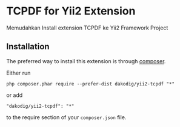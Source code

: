 TCPDF for Yii2 Extension
========================
Memudahkan Install extension TCPDF ke Yii2 Framework Project

Installation
------------

The preferred way to install this extension is through [composer](http://getcomposer.org/download/).

Either run

```
php composer.phar require --prefer-dist dakodig/yii2-tcpdf "*"
```

or add

```
"dakodig/yii2-tcpdf": "*"
```

to the require section of your `composer.json` file.